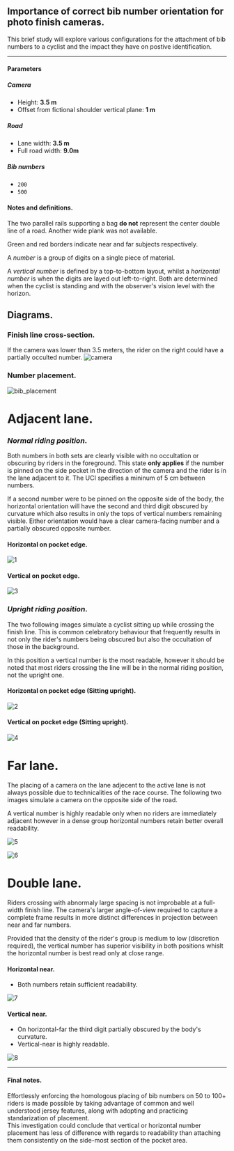## Importance of correct bib number orientation for photo finish cameras.

This brief study will explore various configurations for the attachment of bib numbers to a cyclist and the impact they have on postive identification.

--- 
#### Parameters
##### Camera
* Height: **3.5 m**  
* Offset from fictional shoulder vertical plane: **1 m**

##### Road
* Lane width: **3.5 m**  
* Full road width: **9.0m**

##### Bib numbers
* `200`
* `500`

#### Notes and definitions.
The two parallel rails supporting a bag **do not** represent the center double line of a road. Another wide plank was not available.  

Green and red borders indicate near and far subjects respectively.

A *number* is a group of digits on a single piece of material.

A *vertical number* is defined by a top-to-bottom layout, whilst a *horizontal number* is when the digits are layed out left-to-right. Both are determined when the cyclist is standing and with the observer's vision level with the horizon.

## Diagrams.
### Finish line cross-section.
If the camera was lower than 3.5 meters, the rider on the right could have a partially occulted number.
![camera](diagram.png)

### Number placement.
![bib_placement](number_placement.png)

# Adjacent lane.

### *Normal riding position*.
Both numbers in both sets are clearly visible with no occultation or obscuring by riders in the foreground. This state **only applies** if the number is pinned on the side pocket in the direction of the camera and the rider is in the lane adjacent to it. The UCI specifies a mininum of 5 cm between numbers.

If a second number were to be pinned on the opposite side of the body, the horizontal orientation will have the second and third digit obscured by curvature which also results in only the tops of vertical numbers remaining visible. Either orientation would have a clear camera-facing number and a partially obscured opposite number.


#### Horizontal on pocket edge.


![1](1.png)

#### Vertical on pocket edge.
![3](3.png)

### *Upright riding position*.
The two following images simulate a cyclist sitting up while crossing the finish line. This is common celebratory behaviour that frequently results in not only the rider's numbers being obscured but also the occultation of those in the background.

In this position a vertical number is the most readable, however it should be noted that most riders crossing the line will be in the normal riding position, not the upright one.

#### Horizontal on pocket edge (Sitting upright).
![2](2.png)


#### Vertical on pocket edge (Sitting upright).
![4](4.png)


# Far lane.
The placing of a camera on the lane adjecent to the active lane is not always possible due to technicalities of the race course. The following two images simulate a camera on the opposite side of the road.

A vertical number is highly readable only when no riders are immediately adjacent however in a dense group horizontal numbers retain better overall readability.


![5](5.png)


![6](6.png)


# Double lane.
Riders crossing with abnormaly large spacing is not improbable at a full-width finish line. The camera's larger angle-of-view required to capture a complete frame results in more distinct differences in projection between near and far numbers.

Provided that the density of the rider's group is medium to low (discretion required), the vertical number has superior visibility in both positions whislt the horizontal number is best read only at close range.

#### Horizontal near.
* Both numbers retain sufficient readability.  
  
![7](7.png)


#### Vertical near.
* On horizontal-far the third digit partially obscured by the body's curvature.
* Vertical-near is highly readable.

![8](8.png)

---
#### Final notes.
Effortlessly enforcing the homologous placing of bib numbers on 50 to 100+ riders is made possible by taking advantage of common and well understood jersey features, along with adopting and practicing standarization of placement.  
This investigation could conclude that vertical or horizontal number placement has less of difference with regards to readability than attaching them consistently on the side-most section of the pocket area.
